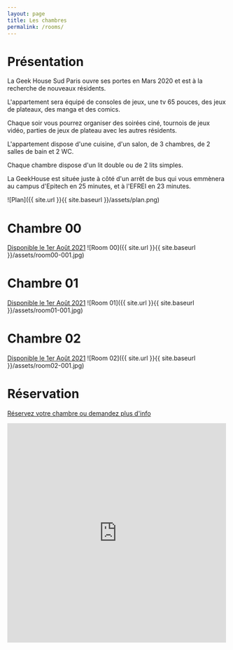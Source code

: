 ```yaml
---
layout: page
title: Les chambres
permalink: /rooms/
---
```


# Présentation

La Geek House Sud Paris ouvre ses portes en Mars 2020 et est à la recherche de nouveaux résidents.

L'appartement sera équipé de consoles de jeux, une tv 65 pouces, des jeux de plateaux, des manga et des comics.

Chaque soir vous pourrez organiser des soirées ciné, tournois de jeux vidéo, parties de jeux de plateau avec les autres résidents.

L'appartement dispose d'une cuisine, d'un salon, de 3 chambres, de 2 salles de bain et 2 WC.

Chaque chambre dispose d'un lit double ou de 2 lits simples.

La GeekHouse est située juste à côté d'un arrêt de bus qui vous emmènera au campus d'Epitech en 25 minutes, et à l'EFREI en 23 minutes.

![Plan]({{ site.url }}{{ site.baseurl }}/assets/plan.png)

# Chambre 00

[Disponible le 1er Août 2021](/home/room-00)
![Room 00]({{ site.url }}{{ site.baseurl }}/assets/room00-001.jpg)

# Chambre 01

[Disponible le 1er Août 2021](/home/room-01)
![Room 01]({{ site.url }}{{ site.baseurl }}/assets/room01-001.jpg)

# Chambre 02

[Disponible le 1er Août 2021](/home/room-02)
![Room 02]({{ site.url }}{{ site.baseurl }}/assets/room02-001.jpg)

# Réservation

[Réservez votre chambre ou demandez plus d'info](/home/contact)

<div style="max-width: 500px;max-height:500px">
  <div style="position:relative;padding-top:100%;">
    <iframe src="https://www.youtube.com/embed/b10BnNAb_Zg" frameborder="0" allow="accelerometer; autoplay; encrypted-media; gyroscope; picture-in-picture" allowfullscreen
      style="position:absolute;top:0;left:0;width:100%;height:100%;"></iframe>
  </div>
</div>
